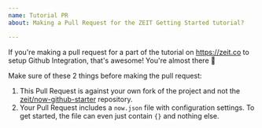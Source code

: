 ```yaml
---
name: Tutorial PR
about: Making a Pull Request for the ZEIT Getting Started tutorial?

---
```


If you're making a pull request for a part of the tutorial on https://zeit.co to setup Github Integration, that's awesome! You're almost there 🎉

Make sure of these 2 things before making the pull request:


1.  This Pull Request is against your own fork of the project and not the [zeit/now-github-starter](https://github.com/zeit/now-github-starter) repository. 
2.  Your Pull Request includes a `now.json` file with configuration settings. To get started, the file can even just contain `{}` and nothing else.

